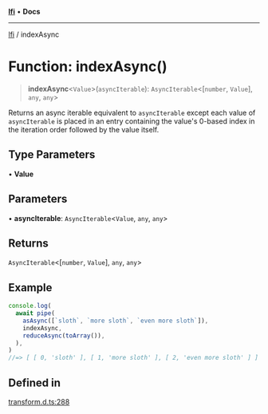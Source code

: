[**lfi**](../readme.md) • **Docs**

---

[lfi](../globals.md) / indexAsync

# Function: indexAsync()

> **indexAsync**\<`Value`\>(`asyncIterable`): `AsyncIterable`\<[`number`,
> `Value`], `any`, `any`\>

Returns an async iterable equivalent to `asyncIterable` except each value of
`asyncIterable` is placed in an entry containing the value's 0-based index in
the iteration order followed by the value itself.

## Type Parameters

• **Value**

## Parameters

• **asyncIterable**: `AsyncIterable`\<`Value`, `any`, `any`\>

## Returns

`AsyncIterable`\<[`number`, `Value`], `any`, `any`\>

## Example

```js
console.log(
  await pipe(
    asAsync([`sloth`, `more sloth`, `even more sloth`]),
    indexAsync,
    reduceAsync(toArray()),
  ),
)
//=> [ [ 0, 'sloth' ], [ 1, 'more sloth' ], [ 2, 'even more sloth' ] ]
```

## Defined in

[transform.d.ts:288](https://github.com/TomerAberbach/lfi/blob/c9ef1bf4d1040d7f49c52b70b358c019e55f524d/src/operations/transform.d.ts#L288)
